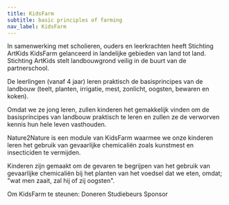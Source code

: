 ```yaml
---
title: KidsFarm
subtitle: basic principles of farming
nav_label: KidsFarm
---
```

In samenwerking met scholieren, ouders en leerkrachten heeft Stichting ArtKids KidsFarm gelanceerd in landelijke gebieden van land tot land. Stichting ArtKids stelt landbouwgrond veilig in de buurt van de partnerschool.

De leerlingen (vanaf 4 jaar) leren praktisch de basisprincipes van de landbouw (teelt, planten, irrigatie, mest, zonlicht, oogsten, bewaren en koken).

Omdat we ze jong leren, zullen kinderen het gemakkelijk vinden om de basisprincipes van landbouw praktisch te leren en zullen ze de verworven kennis hun hele leven vasthouden.

Nature2Nature is een module van KidsFarm waarmee we onze kinderen leren het gebruik van gevaarlijke chemicaliën zoals kunstmest en insecticiden te vermijden.

Kinderen zijn gemaakt om de gevaren te begrijpen van het gebruik van gevaarlijke chemicaliën bij het planten van het voedsel dat we eten, omdat; "wat men zaait, zal hij of zij oogsten".

Om KidsFarm te steunen:
Doneren
Studiebeurs
Sponsor